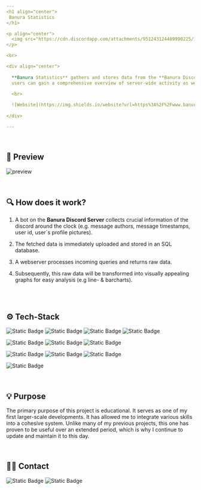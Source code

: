 ```yaml
---
<h1 align="center">
 Banura Statistics
</h1>

<p align="center">
  <img src="https://cdn.discordapp.com/attachments/951243124489990225/1344755601556635648/BanuraStatsLogoSamll.png?ex=67c210bf&is=67c0bf3f&hm=28a33772e686d95e10576cfc9830b380a1a788ada5b4c2643a5b011fe4477425&">
</p>

<br>

<div align="center">
  
  **Banura Statistics** gathers and stores data from the **Banura Discord Server**, transforming it into insightful visualizations. By presenting the data in interactive graphs, 
  users can gain a comprehensive overview of server-wide activity as well as a detailed analysis of their own interactions.

  <br>
  
  ![Website](https://img.shields.io/website?url=https%3A%2F%2Fwww.banura-statistics.pii.at%2Fdashboard%3Fzeitspanne%3DseitBeginn&up_color=%2365cf0f&logo=bookmeter&logoColor=%2365cf0f&label=www.banura-statistics.pii.at)
  
</div>

---
```

<br>

<h2>🎥 Preview </h2>

![preview](https://cdn.discordapp.com/attachments/951243124489990225/1344750532194996254/Recording2025-02-27201139-ezgif.com-video-to-gif-converter.gif?ex=67c20c07&is=67c0ba87&hm=21e328958b66772d2775625a52d9f4909228de303665cd051d5a4f14841a8db5&)

<br>

<h2>🔍 How does it work? </h2>

1. A bot on the **Banura Discord Server** collects crucial information of the discord around the clock
(e.g. message authors, message timestamps,  user id, user`s profile pictures).

2. The fetched data is immediately uploaded and stored in an SQL database.
   
3.  A webserver processes incoming queries and returns raw data.
   
4. Subsequently, this raw data will be transformed into visually appealing graphs for easy analysis (e.g line- & barcharts).

<br>
<br>

<h2>⚙️ Tech-Stack </h2>

![Static Badge](https://img.shields.io/badge/JavaScript-%23F7DF1E?logo=javascript&logoColor=%23F7DF1E&label=Code)
![Static Badge](https://img.shields.io/badge/SQLite-%23003B57?logo=sqlite&logoColor=%23003B57&label=Code)
![Static Badge](https://img.shields.io/badge/Python-%233776AB?logo=python&logoColor=%233776AB&label=Code)
![Static Badge](https://img.shields.io/badge/HTML5-%23E34F26?logo=html5&logoColor=%23E34F26&label=Code)

![Static Badge](https://img.shields.io/badge/CSS-%23663399?logo=css&logoColor=%23663399&label=Style)
![Static Badge](https://img.shields.io/badge/Figma-%23F24E1E?logo=figma&logoColor=%23F24E1E&label=Style)
![Static Badge](https://img.shields.io/badge/GIMP-%235C5543?logo=gimp&logoColor=%235C5543&label=Style)

![Static Badge](https://img.shields.io/badge/Gunicorn-%23499848?logo=gunicorn&logoColor=%23499848&label=Server)
![Static Badge](https://img.shields.io/badge/Nginx-%23009639?logo=nginx&logoColor=%23009639&label=Server)
![Static Badge](https://img.shields.io/badge/Flask-%23000000?logo=flask&logoColor=%23000000&label=Server)

![Static Badge](https://img.shields.io/badge/Raspberry%20Pi%205-%23A22846?logo=raspberrypi&logoColor=%23A22846&label=Hardware)


<br>

<h2>💡 Purpose </h2>

The primary purpose of this project is educational. It serves as one of my first larger-scale developments. It has allowed me to integrate various skills into a cohesive system. Unlike many of my previous projects, this one has proven to be useful over an extended period, which is why I continue to update and maintain it to this day.

<br>

<h2>🙋‍♂️ Contact </h2>

![Static Badge](https://img.shields.io/badge/heredur-%237289DA?style=flat&logo=discord&logoColor=%237289DA&label=Discord)
![Static Badge](https://img.shields.io/badge/paul--lang%40live.at-ff5733?style=flat&logo=gmail&logoColor=ff5733&label=Mail)


